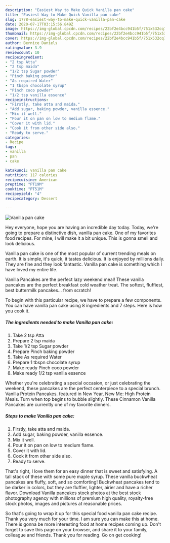 ```yaml
---
description: "Easiest Way to Make Quick Vanilla pan cake"
title: "Easiest Way to Make Quick Vanilla pan cake"
slug: 1778-easiest-way-to-make-quick-vanilla-pan-cake
date: 2020-07-17T03:15:56.849Z
image: https://img-global.cpcdn.com/recipes/22bf2e4bcc941b5f/751x532cq70/vanilla-pan-cake-recipe-main-photo.jpg
thumbnail: https://img-global.cpcdn.com/recipes/22bf2e4bcc941b5f/751x532cq70/vanilla-pan-cake-recipe-main-photo.jpg
cover: https://img-global.cpcdn.com/recipes/22bf2e4bcc941b5f/751x532cq70/vanilla-pan-cake-recipe-main-photo.jpg
author: Bernice Daniels
ratingvalue: 3.9
reviewcount: 10
recipeingredient:
- "2 tsp Atta"
- "2 tsp maida"
- "1/2 tsp Sugar powder"
- "Pinch baking powder"
- "As required Water"
- "1 tbspn chocolate syrup"
- "Pinch coco powder"
- "1/2 tsp vanilla essence"
recipeinstructions:
- "Firstly, take atta and maida."
- "Add sugar, baking powder, vanilla essence."
- "Mix it well."
- "Pour it on pan on low to medium flame."
- "Cover it with lid."
- "Cook it from other side also."
- "Ready to serve."
categories:
- Recipe
tags:
- vanilla
- pan
- cake

katakunci: vanilla pan cake 
nutrition: 117 calories
recipecuisine: American
preptime: "PT19M"
cooktime: "PT51M"
recipeyield: "4"
recipecategory: Dessert

---
```



![Vanilla pan cake](https://img-global.cpcdn.com/recipes/22bf2e4bcc941b5f/751x532cq70/vanilla-pan-cake-recipe-main-photo.jpg)

Hey everyone, hope you are having an incredible day today. Today, we're going to prepare a distinctive dish, vanilla pan cake. One of my favorites food recipes. For mine, I will make it a bit unique. This is gonna smell and look delicious.

Vanilla pan cake is one of the most popular of current trending meals on earth. It is simple, it's quick, it tastes delicious. It is enjoyed by millions daily. They are fine and they look fantastic. Vanilla pan cake is something which I have loved my entire life.

Vanilla Pancakes are the perfect lazy weekend meal! These vanilla pancakes are the perfect breakfast cold weather treat. The softest, fluffiest, best buttermilk pancakes… from scratch!


To begin with this particular recipe, we have to prepare a few components. You can have vanilla pan cake using 8 ingredients and 7 steps. Here is how you cook it.

<!--inarticleads1-->

##### The ingredients needed to make Vanilla pan cake:

1. Take 2 tsp Atta
1. Prepare 2 tsp maida
1. Take 1/2 tsp Sugar powder
1. Prepare Pinch baking powder
1. Take As required Water
1. Prepare 1 tbspn chocolate syrup
1. Make ready Pinch coco powder
1. Make ready 1/2 tsp vanilla essence


Whether you&#39;re celebrating a special occasion, or just celebrating the weekend, these pancakes are the perfect centerpiece to a special brunch. Vanilla Protein Pancakes. featured in New Year, New Me: High Protein Meals. Turn when top begins to bubble slightly. These Cinnamon Vanilla Pancakes are currently one of my favorite dinners. 

<!--inarticleads2-->

##### Steps to make Vanilla pan cake:

1. Firstly, take atta and maida.
1. Add sugar, baking powder, vanilla essence.
1. Mix it well.
1. Pour it on pan on low to medium flame.
1. Cover it with lid.
1. Cook it from other side also.
1. Ready to serve.


That&#39;s right, I love them for an easy dinner that is sweet and satisfying. A tall stack of these with some pure maple syrup. These vanilla buckwheat pancakes are fluffy, soft, and so comforting! Buckwheat pancakes tend to be darker in colors, but they are fluffier, lighter, airier and have a richer flavor. Download Vanilla pancakes stock photos at the best stock photography agency with millions of premium high quality, royalty-free stock photos, images and pictures at reasonable prices. 

So that's going to wrap it up for this special food vanilla pan cake recipe. Thank you very much for your time. I am sure you can make this at home. There is gonna be more interesting food at home recipes coming up. Don't forget to save this page on your browser, and share it to your family, colleague and friends. Thank you for reading. Go on get cooking!

